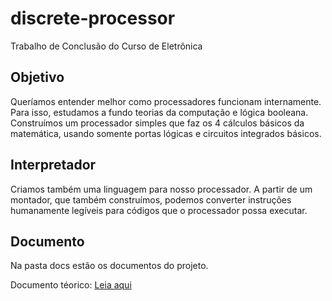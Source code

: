 # discrete-processor
Trabalho de Conclusão do Curso de Eletrônica

## Objetivo

Queríamos entender melhor como processadores funcionam internamente. Para isso, estudamos a fundo teorias da computação e lógica booleana. Construímos um processador simples que faz os 4 cálculos básicos da matemática, usando somente portas lógicas e circuitos integrados básicos.

## Interpretador
Criamos também uma linguagem para nosso processador.
A partir de um montador, que também construímos, podemos converter instruções humanamente legíveis para códigos que o processador possa executar.

## Documento
Na pasta docs estão os documentos do projeto.

Documento téorico: [Leia aqui](https://github.com/GuilhermeBohnstedt/discrete-processor/blob/main/docs/doc.pdf)